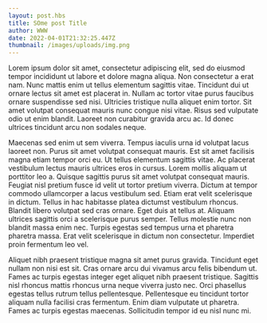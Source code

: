 ```yaml
---
layout: post.hbs
title: SOme post Title
author: WWW
date: 2022-04-01T21:32:25.447Z
thumbnail: /images/uploads/img.png
---
```

Lorem ipsum dolor sit amet, consectetur adipiscing elit, sed do eiusmod tempor incididunt ut labore et dolore magna aliqua. Non consectetur a erat nam. Nunc mattis enim ut tellus elementum sagittis vitae. Tincidunt dui ut ornare lectus sit amet est placerat in. Nullam ac tortor vitae purus faucibus ornare suspendisse sed nisi. Ultricies tristique nulla aliquet enim tortor. Sit amet volutpat consequat mauris nunc congue nisi vitae. Risus sed vulputate odio ut enim blandit. Laoreet non curabitur gravida arcu ac. Id donec ultrices tincidunt arcu non sodales neque.

Maecenas sed enim ut sem viverra. Tempus iaculis urna id volutpat lacus laoreet non. Purus sit amet volutpat consequat mauris. Est sit amet facilisis magna etiam tempor orci eu. Ut tellus elementum sagittis vitae. Ac placerat vestibulum lectus mauris ultrices eros in cursus. Lorem mollis aliquam ut porttitor leo a. Quisque sagittis purus sit amet volutpat consequat mauris. Feugiat nisl pretium fusce id velit ut tortor pretium viverra. Dictum at tempor commodo ullamcorper a lacus vestibulum sed. Etiam erat velit scelerisque in dictum. Tellus in hac habitasse platea dictumst vestibulum rhoncus. Blandit libero volutpat sed cras ornare. Eget duis at tellus at. Aliquam ultrices sagittis orci a scelerisque purus semper. Tellus molestie nunc non blandit massa enim nec. Turpis egestas sed tempus urna et pharetra pharetra massa. Erat velit scelerisque in dictum non consectetur. Imperdiet proin fermentum leo vel.

Aliquet nibh praesent tristique magna sit amet purus gravida. Tincidunt eget nullam non nisi est sit. Cras ornare arcu dui vivamus arcu felis bibendum ut. Fames ac turpis egestas integer eget aliquet nibh praesent tristique. Sagittis nisl rhoncus mattis rhoncus urna neque viverra justo nec. Orci phasellus egestas tellus rutrum tellus pellentesque. Pellentesque eu tincidunt tortor aliquam nulla facilisi cras fermentum. Enim diam vulputate ut pharetra. Fames ac turpis egestas maecenas. Sollicitudin tempor id eu nisl nunc mi.